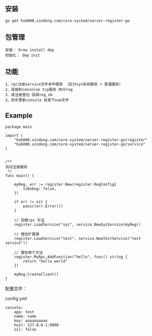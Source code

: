 安装
----------
```
go get hub000.xindong.com/core-system/server-register-go
```


包管理
----------
    安装： brew install dep
    初始化： dep init

功能
----------
    1、rpc注册service文件夹中服务 （区分sys系统服务 + 普通服务）
    2、连接到consoloe tcp服务 执行reg
    3、成注册登记 回调reg_ok
    3、同步更新console 目录下vue文件


Example
----------
```golang
package main

import (
	"hub000.xindong.com/core-system/server-register-go/register"
	"hub000.xindong.com/core-system/server-register-go/service"
)


/**
测试注册服务
 */
func main() {

	myReg, err := register.New(register.RegConfig{
		IsDebug: false,
	})

	if err != nil {
		panic(err.Error())
	}

	// 加载rpc 方法
	register.LoadService("sys", service.NewSysService(myReg))

	// 增加扩展类
	register.LoadService("test", service.NewTestService("test service"))

	// 增加单个方法
	register.MyRpc.AddFunction("hello", func() string {
		return "hello world"
	})

	myReg.CreateClient()
}

```
配置文件：

config.yml
```golang
console:
    app: test
    name: name
    key: aaaaaaaaaa
    host: 127.0.0.1:8900
    ssl: false
```
